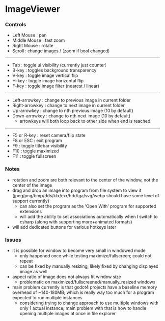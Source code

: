 # ImageViewer
 
### Controls
- Left Mouse : pan
- Middle Mouse : fast zoom
- Right Mouse : rotate
- Scroll : change images / (zoom if bool changed)
---
- Tab : toggle ui visibility (currently just counter)
- B-key : toggles background transparency
- V-key : toggle image vertical flip
- H-key : toggle image horizontal flip
- F-key : toggle image filter (nearest / linear)
---
- Left-arrowkey : change to previous image in current folder
- Right-arrowkey : change to next image in current folder
- Up-arrowkey : change to nth previous image (10 by default)
- Down-arrowkey : change to nth next image (10 by default)
  - arrowkeys will both loop back to other side when end is reached
---
- F5 or R-key : reset camera/flip state
- F8 or ESC : exit program
- F9 : toggle titlebar visibility
- F10 : toggle maximized
- F11 : toggle fullscreen

### Notes
- rotation and zoom are both relevant to the center of the window, not the center of the image
- drag and drop an image into program from file system to view it (jpeg/png/bmp/dds/ktx/exr/hdr/tga/svg/webp should have some level of support currently)
  - can also set the program as the 'Open With' program for supported extensions
  - will add the ability to set associations automatically when I switch to csharp (along with supporting more+animated formats)
- will add dedicated buttons for various hotkeys later

### Issues
- it is possible for window to become very small in windowed mode
  - only happened once while testing maximize/fullscreen; could not repeat
  - can be fixed by manually resizing; likely fixed by changing displayed image as well
- aspect ratio of image does not always fit window size
  - problematic on maximized/fullscreened/manually_resized windows
- main problem currently is that godot4 projects have a baseline memory overhead of ~140-180MB; which is really way too much for a program expected
  to run multiple instances
  - considering trying to change approach to use multiple windows with only 1 actual instance; main problem with that is how to handle opening multiple
    images at once in file explorer
